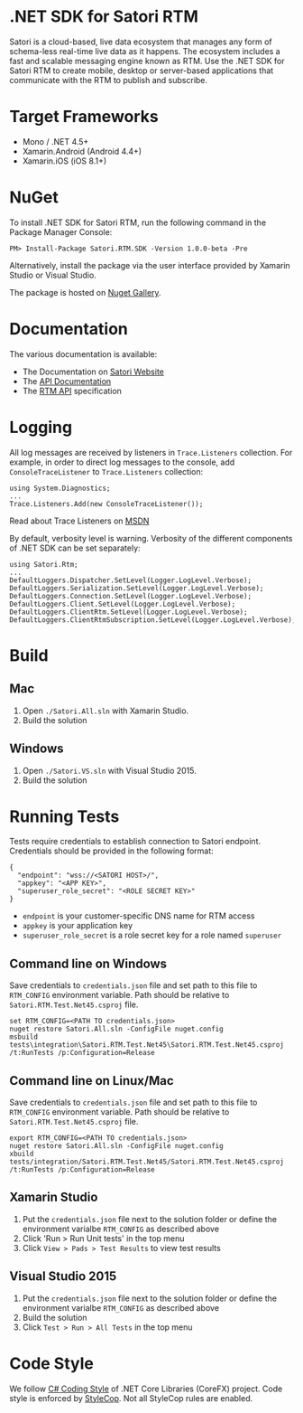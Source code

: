 # .NET SDK for Satori RTM

Satori is a cloud-based, live data ecosystem that manages any form of schema-less real-time live data as it happens. 
The ecosystem includes a fast and scalable messaging engine known as RTM. Use the .NET SDK 
for Satori RTM to create mobile, desktop or server-based applications that communicate with the RTM to publish and subscribe.

# Target Frameworks

* Mono / .NET 4.5+
* Xamarin.Android (Android 4.4+)
* Xamarin.iOS (iOS 8.1+)

# NuGet

To install .NET SDK for Satori RTM, run the following command in the Package Manager Console:
```
PM> Install-Package Satori.RTM.SDK -Version 1.0.0-beta -Pre
```
Alternatively, install the package via the user interface provided by Xamarin Studio or Visual Studio. 

The package is hosted on [Nuget Gallery](https://www.nuget.org/packages/Satori.RTM.SDK/). 

# Documentation

The various documentation is available:

* The Documentation on [Satori Website](https://www.satori.com/docs/introduction/new-to-satori)
* The [API Documentation](https://satori-com.github.io/satori-rtm-sdk-net/api/)
* The [RTM API](https://www.satori.com/docs/references/rtm-api) specification

# Logging

All log messages are received by listeners in `Trace.Listeners` collection. For example, in order to direct 
log messages to the console, add `ConsoleTraceListener` to `Trace.Listeners` collection: 

```
using System.Diagnostics;
...
Trace.Listeners.Add(new ConsoleTraceListener());
```

Read about Trace Listeners on [MSDN](https://msdn.microsoft.com/en-us/library/4y5y10s7(v=vs.110).aspx)

By default, verbosity level is warning. Verbosity of the different components of .NET SDK can be set separately: 

```
using Satori.Rtm;
...
DefaultLoggers.Dispatcher.SetLevel(Logger.LogLevel.Verbose);
DefaultLoggers.Serialization.SetLevel(Logger.LogLevel.Verbose);
DefaultLoggers.Connection.SetLevel(Logger.LogLevel.Verbose);
DefaultLoggers.Client.SetLevel(Logger.LogLevel.Verbose);
DefaultLoggers.ClientRtm.SetLevel(Logger.LogLevel.Verbose);
DefaultLoggers.ClientRtmSubscription.SetLevel(Logger.LogLevel.Verbose);
```
# Build

## Mac

1. Open `./Satori.All.sln` with Xamarin Studio. 
2. Build the solution
 
## Windows

1. Open `./Satori.VS.sln` with Visual Studio 2015.
2. Build the solution

# Running Tests

Tests require credentials to establish connection to Satori endpoint. Credentials should be provided in 
the following format: 

```
{
  "endpoint": "wss://<SATORI HOST>/",
  "appkey": "<APP KEY>",
  "superuser_role_secret": "<ROLE SECRET KEY>"
}
```

* `endpoint` is your customer-specific DNS name for RTM access
* `appkey` is your application key
* `superuser_role_secret` is a role secret key for a role named `superuser`

## Command line on Windows
Save credentials to `credentials.json` file and set path to this file to `RTM_CONFIG` environment variable. Path should be relative to `Satori.RTM.Test.Net45.csproj` file. 
```
set RTM_CONFIG=<PATH TO credentials.json>
nuget restore Satori.All.sln -ConfigFile nuget.config
msbuild tests\integration\Satori.RTM.Test.Net45\Satori.RTM.Test.Net45.csproj /t:RunTests /p:Configuration=Release
```

## Command line on Linux/Mac
Save credentials to `credentials.json` file and set path to this file to `RTM_CONFIG` environment variable. Path should be relative to `Satori.RTM.Test.Net45.csproj` file. 
```
export RTM_CONFIG=<PATH TO credentials.json>
nuget restore Satori.All.sln -ConfigFile nuget.config
xbuild tests/integration/Satori.RTM.Test.Net45/Satori.RTM.Test.Net45.csproj /t:RunTests /p:Configuration=Release
```

## Xamarin Studio

1. Put the `credentials.json` file next to the solution folder or define the environment varialbe `RTM_CONFIG` as described above
2. Click 'Run > Run Unit tests' in the top menu
3. Click `View > Pads > Test Results` to view test results 

## Visual Studio 2015

1. Put the `credentials.json` file next to the solution folder or define the environment varialbe `RTM_CONFIG` as described above
2. Build the solution
3. Click `Test > Run > All Tests` in the top menu 

# Code Style
We follow [C# Coding Style](https://github.com/dotnet/corefx/blob/master/Documentation/coding-guidelines/coding-style.md) of .NET Core Libraries (CoreFX) project. Code style is enforced by [StyleCop](https://github.com/StyleCop/StyleCop). Not all StyleCop rules are enabled. 